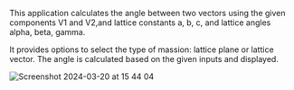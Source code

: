 This application calculates the angle between two vectors using the given components V1 and V2,and lattice constants a, b, c, and lattice angles alpha, beta, gamma. 

It provides options to select the type of massion: lattice plane or lattice vector.
The angle is calculated based on the given inputs and displayed.


![Screenshot 2024-03-20 at 15 44 04](https://github.com/Bin-Cao/WPEM/assets/86995074/34c7bfb0-7c99-4df0-bfa9-32467b323d49)
